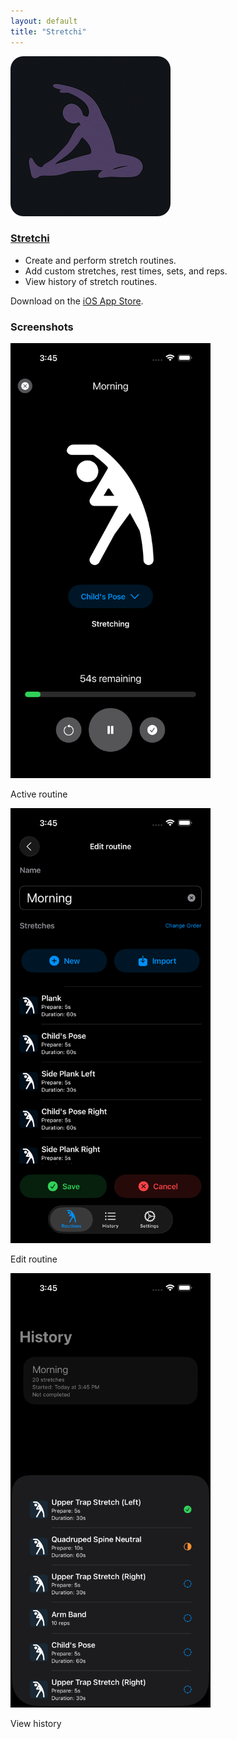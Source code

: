 ```yaml
---
layout: default
title: "Stretchi"
---
```


<div class="row media mb-4">
    <img src="/media/stretchi.png" class="align-self-start mr-3" alt="Stretchi app logo">
    <div class="media-body">
        <h3 class="mt-0"><a href="/stretchi">Stretchi</a></h3>
        <p>
            <ul>
                <li>Create and perform stretch routines.</li>
                <li>Add custom stretches, rest times, sets, and reps.</li>
                <li>View history of stretch routines.</li>
            </ul>
        </p>
        <p>Download on the <a href="https://apps.apple.com/us/app/id6743675758">iOS App Store</a>.</p>
    </div>
</div>
<div class="row mt-4">
    <h3>Screenshots</h3>
</div>
<div class="row">
    <div class="col">
        <img src="/media/stretchi-active-routine.png" width="320" alt="Stretch active routine">
        <p>Active routine</p>
    </div>
    <div class="col">
        <img src="/media/stretchi-edit-routine.png" width="320" alt="Stretchi edit routine">
        <p>Edit routine</p>
    </div>
    <div class="col">
        <img src="/media/stretchi-history.png" width="320" alt="Stretchi routine history">
        <p>View history</p>
    </div>
</div>
